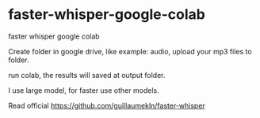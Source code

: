 # faster-whisper-google-colab
faster whisper google colab

Create folder in google drive, like example: audio, upload your mp3 files to folder.

run colab, the results will saved at output folder.

I use large model, for faster use other models.

Read official https://github.com/guillaumekln/faster-whisper
